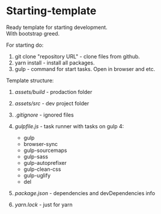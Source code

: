# Starting-template

Ready template for starting development.  
With bootstrap greed. 

For starting do:
1. git clone "repository URL" - clone files from github.
2. yarn install - install all packages.
3. gulp - command for start tasks. Open in browser and etc.

Template structure:
1. *assets/build* - prodaction folder
2. *assets/src* - dev project folder
3. *.gitignore* - ignored files
4. *gulpfile.js* - task runner with tasks on gulp 4:
    - gulp
    - browser-sync
    - gulp-sourcemaps
    - gulp-sass
    - gulp-autoprefixer
    - gulp-clean-css
    - gulp-uglify
    - del
    
5. *package.json* - dependencies and devDependencies info
6. *yarn.lock* - just for yarn
